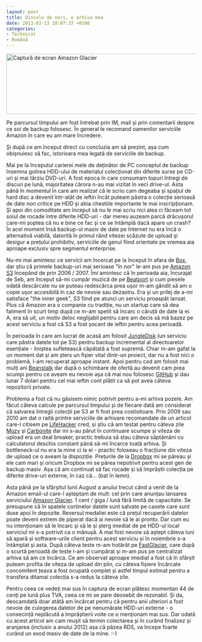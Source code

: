 ```yaml
---
layout: post
title: Dincolo de nori, e arhiva mea
date: 2013-03-13 18:07:37 +0100
categories:
- Technical
- Română
---
```

<a href="http://www.rusiczki.net/wp-content/uploads/2013/10/Google-Chrome.png"><img class="alignnone size-medium wp-image-4560" alt="Captură de ecran Amazon Glacier" src="http://www.rusiczki.net/wp-content/uploads/2013/10/Google-Chrome-693x160.png" width="693" height="160" /></a>

Pe parcursul timpului am fost întrebat prin IM, mail și prin comentarii despre ce soi de backup folosesc. În general le recomand oamenilor serviciile Amazon în care eu am mare încredere.

Și după ce am început direct cu concluzia am să prezint, așa cum obișnuiesc să fac, istorioara mea legată de serviciile de backup.

Mai pe la începutul carierei mele de deținător de PC conceptul de backup însemna golirea HDD-ului de materialul colecționat din diferite surse pe CD-uri și mai târziu DVD-uri. A fost epoca în care consumam topuri întregi de discuri pe lună, majoritatea cărora n-au mai vizitat în veci drive-ul. Asta până în momentul în care am realizat că le scriu cam degeaba și spațiul de hard disc a devenit într-atât de ieftin încât puteam păstra o colecție serioasă de date non critice pe HDD și abia chestiile importante le mai inscripționam. Și apoi din comoditate am început să nu le mai scriu nici alea ci făceam tot soiul de rocade între diferite HDD-uri - dar mereu auzeam parcă drăcușorul care-mi șoptea că nu e bine ce fac și ce se întâmplă dacă apare un crash? În acel moment însă backup-ul masiv de date pe Internet nu era încă o alternativă viabilă, datorită în primul rând vitezei scăzute de upload și desigur a prețului prohibitiv, serviciile de genul fiind orientate pe vremea aia aproape exclusiv spre segmentul enterprise.

Nu-mi mai amintesc ce servicii am încercat pe la început în afara de <a href="http://www.box.net">Box</a>, dar știu că primele backup-uri mai serioase "în nor" le-am pus pe <a href="http://aws.amazon.com/s3/">Amazon S3</a> începând de prin 2006 / 2007. Îmi amintesc că în perioada aia, încurajat de Seb, am început să-mi cumpăr muzică de pe <a href="http://www.beatport.com/">Beatport</a> și cum piesele odată descărcate nu se puteau redescărca prea ușor m-am gândit să am o copie ușor accesibilă în caz de nevoie sau dezastru. Era și un prilej de a-mi satisface "the inner geek", S3 fiind pe atunci un serviciu proaspăt lansat. Plus că Amazon era o companie cu tradiție, nu un startup care să dea faliment în scurt timp după ce m-am spetit să încarc o căruță de date la ei. A, era să uit, un motiv deloc neglijabil pentru care am decis să mă bazez pe acest serviciu a fost că S3 a fost șocant de ieftin pentru acea perioadă.

În perioada în care am lucrat de acasă am folosit <a href="https://www.jungledisk.com/">JungleDisk</a> (un serviciu care păstra datele tot pe S3) pentru backup incremental al directoarelor esențiale - liniștea sufletească căpătată a fost supremă. Chiar m-am gafat la un moment dat și am șters un fișier vital dintr-un proiect, dar nu a fost nici o problemă, l-am recuperat aproape instant. Apoi pentru cod am folosit mai mulți ani <a href="http://beanstalkapp.com/">Beanstalk</a> dar după o schimbare de ofertă au devenit cam prea scumpi pentru ce aveam eu nevoie așa că mai nou folosesc <a href="https://github.com">GitHub</a> și dau lunar 7 dolari pentru cel mai ieftin cont plătit ca să pot avea câteva repozitorii private.

Problema a fost că nu găsisem nimic potrivit pentru a-mi arhiva pozele. Am făcut câteva calcule pe parcursul timpului și de fiecare dată am considerat că salvarea întregii colecții pe S3 ar fi fost prea costisitoare. Prin 2009 sau 2010 am dat o raită printre serviciile de arhivare recomandate de un articol care-l citisem pe <a href="http://lifehacker.com/">LifeHacker</a> cred, și știu că am testat pentru câteva zile <a href="http://mozy.com/">Mozy</a> și <a href="http://www.carbonite.com/">Carbonite</a> dar mi s-au părut în continuare scumpe și viteza de upload era un deal breaker, practic trebuia să stau câteva săptămâni cu calculatorul deschis constant până să-mi încarce toată arhiva. Și bottleneck-ul nu era la mine ci la ei - practic foloseau o fracțiune din viteza de upload ce o aveam la dispoziție. Prețurile de la <a href="https://www.dropbox.com/">Dropbox</a> mi se păreau și ele cam mari și oricum Dropbox mi se părea nepotrivit pentru acest gen de backup masiv. Așa că am continuat să fac rocade și să împrăștii colecția pe diferite drive-uri externe, în caz că... (bat în lemn).

Asta până pe la sfârșitul lunii August a anului trecut când a venit de la Amazon email-ul care-l așteptam de mult: cel prin care anunțau lansarea serviciului <a href="http://aws.amazon.com/glacier/">Amazon Glacier</a>. 1 cent / giga / lună fără limită de capacitate. Se presupune că în spatele cortinelor datele sunt salvate pe casete care sunt duse apoi în depozite. Reversul medaliei este că prețul recuperării datelor poate deveni extrem de piperat dacă ai nevoie să le ai pronto. Dar cum eu nu intenționam să le încarc și să le și șterg imediat de pe HDD-ul local serviciul mi s-a potrivit ca o mânușă. A mai fost nevoie să aștept câteva luni să apară și software-urile client pentru acest serviciu și în noiembrie s-a întâmplat și asta. După câteva teste m-am hotărât pe <a href="http://fastglacier.com/">FastGlacier</a>, care după o scurtă perioadă de teste l-am și cumpărat și m-am pus pe centralizat arhiva să am ce încărca. Ce am observat aproape imediat a fost că în sfârșit puteam profita de viteza de upload din plin, cu câteva fișiere încărcate concomitent țeava a fost ocupată complet și astfel timpul estimat pentru a transfera ditamai colecția s-a redus la câteva zile.

Pentru ceea ce vedeți mai sus în captura de ecran plătesc momentan 44 de cenți pe lună plus TVA, ceea ce mi se pare deosebit de rezonabil. Și da, deocamdată doar atâtă am încărcat pentru că pentru anii ulteriori a fost nevoie de culegerea datelor de pe nenumărate HDD-uri externe - o consecință neplăcută a împrăștierii voite ce o menționam mai sus. Dar odată cu acest articol am cam reușit să termin colectarea și în curând finalizez și aranjarea (inclusiv a anului 2012) așa că păzea RDS, va începe foarte curând un exod masiv de date de la mine. :-)
